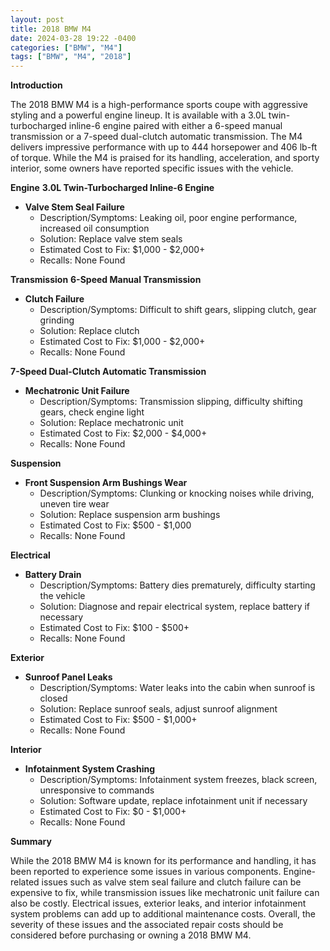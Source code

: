 ```yaml
---
layout: post
title: 2018 BMW M4
date: 2024-03-28 19:22 -0400
categories: ["BMW", "M4"]
tags: ["BMW", "M4", "2018"]
---
```

**Introduction**

The 2018 BMW M4 is a high-performance sports coupe with aggressive styling and a powerful engine lineup. It is available with a 3.0L twin-turbocharged inline-6 engine paired with either a 6-speed manual transmission or a 7-speed dual-clutch automatic transmission. The M4 delivers impressive performance with up to 444 horsepower and 406 lb-ft of torque. While the M4 is praised for its handling, acceleration, and sporty interior, some owners have reported specific issues with the vehicle.

**Engine**
**3.0L Twin-Turbocharged Inline-6 Engine**

- **Valve Stem Seal Failure**
  - Description/Symptoms: Leaking oil, poor engine performance, increased oil consumption
  - Solution: Replace valve stem seals
  - Estimated Cost to Fix: $1,000 - $2,000+
  - Recalls: None Found

**Transmission**
**6-Speed Manual Transmission**

- **Clutch Failure**
  - Description/Symptoms: Difficult to shift gears, slipping clutch, gear grinding
  - Solution: Replace clutch
  - Estimated Cost to Fix: $1,000 - $2,000+
  - Recalls: None Found

**7-Speed Dual-Clutch Automatic Transmission**

- **Mechatronic Unit Failure**
  - Description/Symptoms: Transmission slipping, difficulty shifting gears, check engine light
  - Solution: Replace mechatronic unit
  - Estimated Cost to Fix: $2,000 - $4,000+
  - Recalls: None Found

**Suspension**

- **Front Suspension Arm Bushings Wear**
  - Description/Symptoms: Clunking or knocking noises while driving, uneven tire wear
  - Solution: Replace suspension arm bushings
  - Estimated Cost to Fix: $500 - $1,000
  - Recalls: None Found

**Electrical**

- **Battery Drain**
  - Description/Symptoms: Battery dies prematurely, difficulty starting the vehicle
  - Solution: Diagnose and repair electrical system, replace battery if necessary
  - Estimated Cost to Fix: $100 - $500+
  - Recalls: None Found

**Exterior**

- **Sunroof Panel Leaks**
  - Description/Symptoms: Water leaks into the cabin when sunroof is closed
  - Solution: Replace sunroof seals, adjust sunroof alignment
  - Estimated Cost to Fix: $500 - $1,000+
  - Recalls: None Found

**Interior**

- **Infotainment System Crashing**
  - Description/Symptoms: Infotainment system freezes, black screen, unresponsive to commands
  - Solution: Software update, replace infotainment unit if necessary
  - Estimated Cost to Fix: $0 - $1,000+
  - Recalls: None Found

**Summary**

While the 2018 BMW M4 is known for its performance and handling, it has been reported to experience some issues in various components. Engine-related issues such as valve stem seal failure and clutch failure can be expensive to fix, while transmission issues like mechatronic unit failure can also be costly. Electrical issues, exterior leaks, and interior infotainment system problems can add up to additional maintenance costs. Overall, the severity of these issues and the associated repair costs should be considered before purchasing or owning a 2018 BMW M4.
